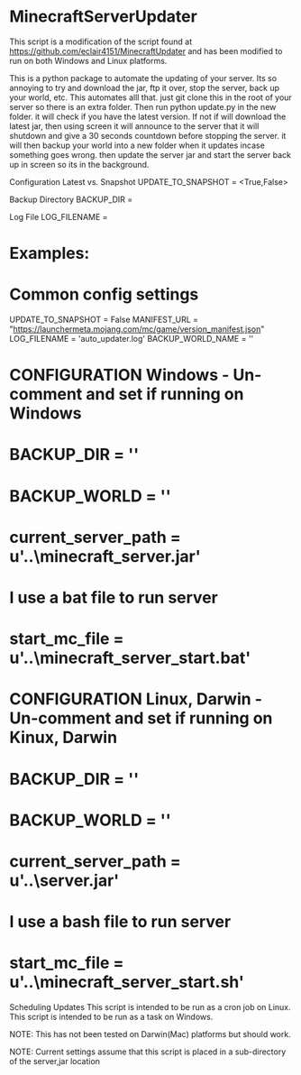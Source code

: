 # MinecraftServerUpdater

This script is a modification of the script found at https://github.com/eclair4151/MinecraftUpdater 
and has been modified to run on both Windows and Linux platforms. 

This is a python package to automate the updating of your server. Its so annoying to try and download the jar, ftp it over, stop the server, back up your world, etc. This automates alll that. just git clone this in the root of your server so there is an extra folder. Then run python update.py in the new folder. it will check if you have the latest version. If not if will download the latest jar, then using screen it will announce to the server that it will shutdown and give a 30 seconds countdown before stopping the server. it will then backup your world into a new folder when it updates incase something goes wrong. then update the server jar and start the server back up in screen so its in the background.

Configuration
Latest vs. Snapshot
UPDATE_TO_SNAPSHOT = <True,False>

Backup Directory
BACKUP_DIR =

Log File
LOG_FILENAME =

# Examples:
# Common config settings 
UPDATE_TO_SNAPSHOT = False
MANIFEST_URL = "https://launchermeta.mojang.com/mc/game/version_manifest.json"
LOG_FILENAME = 'auto_updater.log'
BACKUP_WORLD_NAME = '<minecraft World name>'

# CONFIGURATION Windows - Un-comment and set if running on Windows
# BACKUP_DIR = '<path to backup directory>'
# BACKUP_WORLD = '<path to current running world>'
# current_server_path = u'..\\minecraft_server.jar'
# I use a bat file to run server
# start_mc_file = u'..\\minecraft_server_start.bat'

# CONFIGURATION Linux, Darwin - Un-comment and set if running on Kinux, Darwin
# BACKUP_DIR = '<path to backup directory>'
# BACKUP_WORLD = '<path to current running world>'
# current_server_path = u'..\\server.jar'
# I use a bash file to run server
# start_mc_file = u'..\\minecraft_server_start.sh' 


Scheduling Updates
This script is intended to be run as a cron job on Linux.
This script is intended to be run as a task on Windows.

NOTE: This has not been tested on Darwin(Mac) platforms but should work.

NOTE: Current settings assume that this script is placed in a sub-directory of the server,jar location
